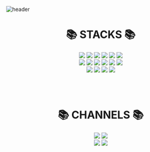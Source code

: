 ![header](https://capsule-render.vercel.app/api?type=waving&color=gradient&height=300&section=header&text=Park-New-Project&fontSize=90&animation=fadeIn)

<div align=center><h1>📚 STACKS 📚</h1></div>

<div align=center> 
  <img src="https://img.shields.io/badge/python-3776AB?style=for-the-badge&logo=python&logoColor=white"> 
  <img src="https://img.shields.io/badge/java-DD0031?style=for-the-badge&logo=Oracle&logoColor=white">
  <img src="https://img.shields.io/badge/c++-00599C?style=for-the-badge&logo=c%2B%2B&logoColor=white">
  <img src="https://img.shields.io/badge/django-004422?style=for-the-badge&logo=django&logoColor=white">
  <img src="https://img.shields.io/badge/angular.js-DD0031?style=for-the-badge&logo=angularjs&logoColor=white">
  <img src="https://img.shields.io/badge/ionic-00599C?style=for-the-badge&logo=ionic&logoColor=white">
  <br>

  <img src="https://img.shields.io/badge/html5-E34F26?style=for-the-badge&logo=html5&logoColor=white"> 
  <img src="https://img.shields.io/badge/css-1572B6?style=for-the-badge&logo=css3&logoColor=white"> 
  <img src="https://img.shields.io/badge/javascript-F7DF1E?style=for-the-badge&logo=javascript&logoColor=black">
  <img src="https://img.shields.io/badge/postgreSQL-00599C?style=for-the-badge&logo=postgreSQL&logoColor=white">
  <img src="https://img.shields.io/badge/firebase-F7DF1E?style=for-the-badge&logo=firebase&logoColor=black">
  <img src="https://img.shields.io/badge/aws-232F3E?style=for-the-badge&logo=amazonaws&logoColor=white"> 
  <br>
  
  <img src="https://img.shields.io/badge/android-339933?style=for-the-badge&logo=Android&logoColor=white">
  <img src="https://img.shields.io/badge/unity-181717?style=for-the-badge&logo=unity&logoColor=white">
  <img src="https://img.shields.io/badge/github-181717?style=for-the-badge&logo=github&logoColor=white">
  <img src="https://img.shields.io/badge/git-F05032?style=for-the-badge&logo=git&logoColor=white">
  <br>
</div>

 <br> 
 <br> 
 <br>
<div align=center><h1>📚 CHANNELS 📚</h1></div>

<div align=center> 
  <img src="https://img.shields.io/badge/my tistory-181717?style=for-the-badge&logo=tistory&logoColor=white&link=https://parkmj236.tistory.com/">
  <img src="https://img.shields.io/badge/my notion-F7DF1E?style=for-the-badge&logo=notion&logoColor=black&link=https://parkmj236.notion.site/Park-Minji-e4fa8aa44b8c48b582a9082515dbc15e">
    <br>
  
  <img src="https://img.shields.io/badge/gmail to me-DD0031?style=for-the-badge&logo=gmail&logoColor=white&link=mailto:parkmj236@gmail.com">
  <img src="https://img.shields.io/badge/issue to me-008888?style=for-the-badge&logo=github&logoColor=white&link=https://github.com/Park-New-Project/Park-New-Project/issues">
    <br>
</div>
